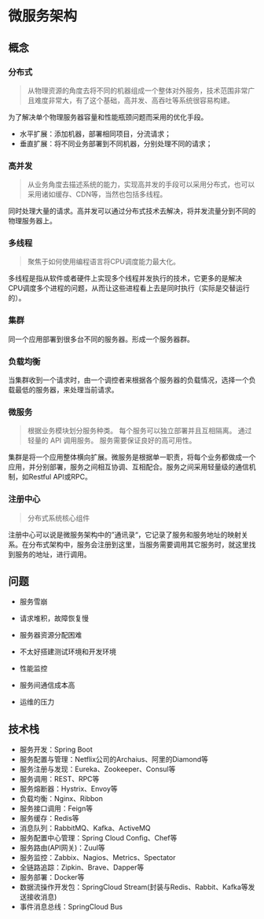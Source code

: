 # 微服务架构

## 概念

### 分布式

> 从物理资源的角度去将不同的机器组成一个整体对外服务，技术范围非常广且难度非常大，有了这个基础，高并发、高吞吐等系统很容易构建。  

为了解决单个物理服务器容量和性能瓶颈问题而采用的优化手段。  

- 水平扩展：添加机器，部署相同项目，分流请求；
- 垂直扩展：将不同业务部署到不同机器，分别处理不同的请求；



### 高并发

> 从业务角度去描述系统的能力，实现高并发的手段可以采用分布式，也可以采用诸如缓存、CDN等，当然也包括多线程。

同时处理大量的请求。高并发可以通过分布式技术去解决，将并发流量分到不同的物理服务器上。  



### 多线程

> 聚焦于如何使用编程语言将CPU调度能力最大化。

多线程是指从软件或者硬件上实现多个线程并发执行的技术，它更多的是解决CPU调度多个进程的问题，从而让这些进程看上去是同时执行（实际是交替运行的）。  



### 集群

同一个应用部署到很多台不同的服务器。形成一个服务器群。  



### 负载均衡

当集群收到一个请求时，由一个调控者来根据各个服务器的负载情况，选择一个负载最低的服务器，来处理当前请求。  



### 微服务

> 根据业务模块划分服务种类。 每个服务可以独立部署并且互相隔离。 通过轻量的 API 调用服务。 服务需要保证良好的高可用性。

集群是将一个应用整体横向扩展。微服务是根据单一职责，将每个业务都做成一个应用，并分别部署，服务之间相互协调、互相配合。服务之间采用轻量级的通信机制，如Restful API或RPC。  



### 注册中心

> 分布式系统核心组件

注册中心可以说是微服务架构中的”通讯录“，它记录了服务和服务地址的映射关系。在分布式架构中，服务会注册到这里，当服务需要调用其它服务时，就这里找到服务的地址，进行调用。  



## 问题

- 服务雪崩
- 请求堆积，故障恢复慢
- 服务器资源分配困难
- 不太好搭建测试环境和开发环境

- 性能监控
- 服务间通信成本高
- 运维的压力



## 技术栈

- 服务开发：Spring Boot
- 服务配置与管理：Netflix公司的Archaius、阿里的Diamond等
- 服务注册与发现：Eureka、Zookeeper、Consul等
- 服务调用：REST、RPC等
- 服务熔断器：Hystrix、Envoy等
- 负载均衡：Nginx、Ribbon
- 服务接口调用：Feign等
- 服务缓存：Redis等
- 消息队列：RabbitMQ、Kafka、ActiveMQ
- 服务配置中心管理：Spring Cloud Config、Chef等
- 服务路由(API网关)：Zuul等
- 服务监控：Zabbix、Nagios、Metrics、Spectator
- 全链路追踪：Zipkin、Brave、Dapper等
- 服务部署：Docker等
- 数据流操作开发包：SpringCloud Stream(封装与Redis、Rabbit、Kafka等发送接收消息)
- 事件消息总线：SpringCloud Bus